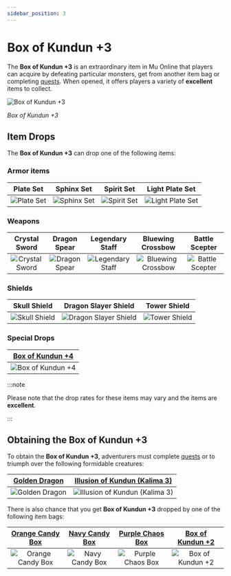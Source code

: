 ```yaml
---
sidebar_position: 3
---
```


# Box of Kundun +3

The **Box of Kundun +3** is an extraordinary item in Mu Online that players can acquire by defeating particular monsters, get from another item bag or completing [quests](/gameplay-systems/quest-system). When opened, it offers players a variety of **excellent** items to collect.

![Box of Kundun +3](/img/items/item-bags/bok-3.png)

_Box of Kundun +3_

## Item Drops

The **Box of Kundun +3** can drop one of the following items:

### Armor items

|                  Plate Set                   |                   Sphinx Set                   |                   Spirit Set                   |                     Light Plate Set                      |
| :------------------------------------------: | :--------------------------------------------: | :--------------------------------------------: | :------------------------------------------------------: |
| ![Plate Set](/img/items/armors/dk/plate.png) | ![Sphinx Set](/img/items/armors/dw/sphinx.png) | ![Spirit Set](/img/items/armors/fe/spirit.png) | ![Light Plate Set](/img/items/armors/dl/light-plate.png) |

### Weapons

|                     Crystal Sword                     |                    Dragon Spear                     |                      Legendary Staff                      |                      Bluewing Crossbow                      |                      Battle Scepter                       |
| :---------------------------------------------------: | :-------------------------------------------------: | :-------------------------------------------------------: | :---------------------------------------------------------: | :-------------------------------------------------------: |
| ![Crystal Sword](/img/items/swords/crystal-sword.png) | ![Dragon Spear](/img/items/spears/dragon-spear.png) | ![Legendary Staff](/img/items/staffs/legendary-staff.png) | ![Bluewing Crossbow](/img/items/bows/bluewing-crossbow.png) | ![Battle Scepter](/img/items/scepters/battle-scepter.png) |

### Shields

|                     Skull Shield                     |                         Dragon Slayer Shield                         |                     Tower Shield                     |
| :--------------------------------------------------: | :------------------------------------------------------------------: | :--------------------------------------------------: |
| ![Skull Shield](/img/items/shields/skull-shield.png) | ![Dragon Slayer Shield](/img/items/shields/dragon-slayer-shield.png) | ![Tower Shield](/img/items/shields/tower-shield.png) |

### Special Drops

| [Box of Kundun +4](/items/item-bags/exc/box-of-kundun/bok-4) |
| :----------------------------------------------------------: |
|     ![Box of Kundun +4](/img/items/item-bags/bok-4.png)      |

:::note

Please note that the drop rates for these items may vary and the items are **excellent**.

:::

## Obtaining the Box of Kundun +3

To obtain the **Box of Kundun +3**, adventurers must complete [quests](/gameplay-systems/quest-system) or to triumph over the following formidable creatures:

| [Golden Dragon](/special-monsters/invasions/golden-dragon) | [Illusion of Kundun (Kalima 3)](/special-monsters/mini-bosses/illusion-of-kundun) |
| :--------------------------------------------------------: | :-------------------------------------------------------------------------------: |
| ![Golden Dragon](/img/monsters/special/golden/dragon.jpg)  |   ![Illusion of Kundun (Kalima 3)](/img/monsters/kalima/illusion-of-kundun.jpg)   |

There is also chance that you get **Box of Kundun +3** dropped by one of the following item bags:

|   [Orange Candy Box](/items/item-bags/misc/orange-candy-box)   |   [Navy Candy Box](/items/item-bags/misc/navy-candy-box)   |   [Purple Chaos Box](/items/item-bags/misc/purple-chaos-box)   | [Box of Kundun +2](/items/item-bags/exc/box-of-kundun/bok-2) |
| :------------------------------------------------------------: | :--------------------------------------------------------: | :------------------------------------------------------------: | :----------------------------------------------------------: |
| ![Orange Candy Box](/img/items/item-bags/orange-candy-box.png) | ![Navy Candy Box](/img/items/item-bags/navy-candy-box.png) | ![Purple Chaos Box](/img/items/item-bags/purple-chaos-box.png) |     ![Box of Kundun +2](/img/items/item-bags/bok-2.png)      |
